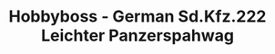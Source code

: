 ---
layout: product
title: "Hobbyboss - German Sd.Kfz.222 Leichter Panzerspahwag"
price: "TBA" 
desc: "N/A"
img_path: "/assets/img/HB83815.jpg"
brand: "N/A"
available: false
special_offer: false
new: false
soon: false
cat: "010000"
subcat: "013500"
subsubcat: "0N/A"
sifra: "HB83815"
---
